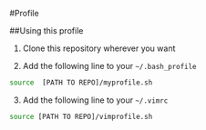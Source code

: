 #Profile

##Using this profile

1. Clone this repository wherever you want

2. Add the following line to your `~/.bash_profile`
```bash
source  [PATH TO REPO]/myprofile.sh
```

3. Add the following line to your `~/.vimrc`
```bash
source [PATH TO REPO]/vimprofile.sh
```
